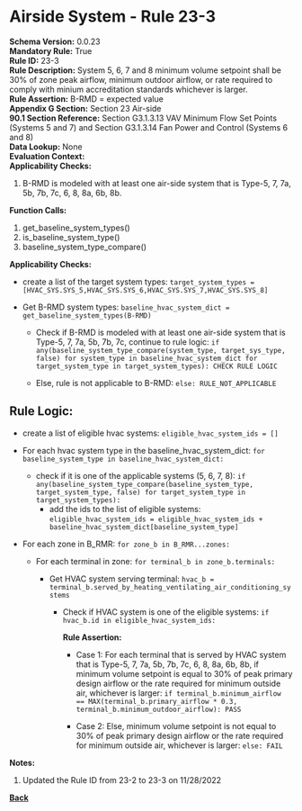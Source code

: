 
# Airside System - Rule 23-3  

**Schema Version:** 0.0.23  
**Mandatory Rule:** True  
**Rule ID:** 23-3  
**Rule Description:** System 5, 6, 7 and 8 minimum volume setpoint shall be 30% of zone peak airflow, minimum outdoor airflow, or rate required to comply with minium accreditation standards whichever is larger.  
**Rule Assertion:** B-RMD = expected value  
**Appendix G Section:** Section 23 Air-side  
**90.1 Section Reference:** Section G3.1.3.13 VAV Minimum Flow Set Points (Systems 5 and 7) and Section G3.1.3.14 Fan Power and Control (Systems 6 and 8)  
**Data Lookup:** None  
**Evaluation Context:**  
**Applicability Checks:**  

1. B-RMD is modeled with at least one air-side system that is Type-5, 7, 7a, 5b, 7b, 7c, 6, 8, 8a, 6b, 8b.

**Function Calls:**  

1. get_baseline_system_types()
2. is_baseline_system_type()
3. baseline_system_type_compare()

**Applicability Checks:**  
- create a list of the target system types: `target_system_types = [HVAC_SYS.SYS_5,HVAC_SYS.SYS_6,HVAC_SYS.SYS_7,HVAC_SYS.SYS_8]`
- Get B-RMD system types: `baseline_hvac_system_dict = get_baseline_system_types(B-RMD)`

  - Check if B-RMD is modeled with at least one air-side system that is Type-5, 7, 7a, 5b, 7b, 7c, continue to rule logic: `if any(baseline_system_type_compare(system_type, target_sys_type, false) for system_type in baseline_hvac_system_dict for target_system_type in target_system_types): CHECK RULE LOGIC`

  - Else, rule is not applicable to B-RMD: `else: RULE_NOT_APPLICABLE`

## Rule Logic:  

- create a list of eligible hvac systems: `eligible_hvac_system_ids = []`

- For each hvac system type in the baseline_hvac_system_dict: `for baseline_system_type in baseline_hvac_system_dict:`
  - check if it is one of the applicable systems (5, 6, 7, 8): `if any(baseline_system_type_compare(baseline_system_type, target_system_type, false) for target_system_type in target_system_types):`
    - add the ids to the list of eligible systems: `eligible_hvac_system_ids = eligible_hvac_system_ids + baseline_hvac_system_dict[baseline_system_type]`

- For each zone in B_RMR: `for zone_b in B_RMR...zones:`

  - For each terminal in zone: `for terminal_b in zone_b.terminals:`

    - Get HVAC system serving terminal: `hvac_b = terminal_b.served_by_heating_ventilating_air_conditioning_systems`
  
      - Check if HVAC system is one of the eligible systems: `if hvac_b.id in eligible_hvac_system_ids:`

        **Rule Assertion:**    

        - Case 1: For each terminal that is served by HVAC system that is Type-5, 7, 7a, 5b, 7b, 7c, 6, 8, 8a, 6b, 8b, if minimum volume setpoint is equal to 30% of peak primary design airflow or the rate required for minimum outside air, whichever is larger: `if terminal_b.minimum_airflow == MAX(terminal_b.primary_airflow * 0.3, terminal_b.minimum_outdoor_airflow): PASS`

        - Case 2: Else, minimum volume setpoint is not equal to 30% of peak primary design airflow or the rate required for minimum outside air, whichever is larger: `else: FAIL`

**Notes:**
1. Updated the Rule ID from 23-2 to 23-3 on 11/28/2022


**[Back](../_toc.md)**
